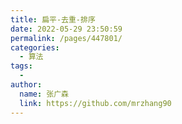 ```yaml
---
title: 扁平-去重-排序
date: 2022-05-29 23:50:59
permalink: /pages/447801/
categories:
  - 算法
tags:
  - 
author: 
  name: 张广森
  link: https://github.com/mrzhang90
---
```

